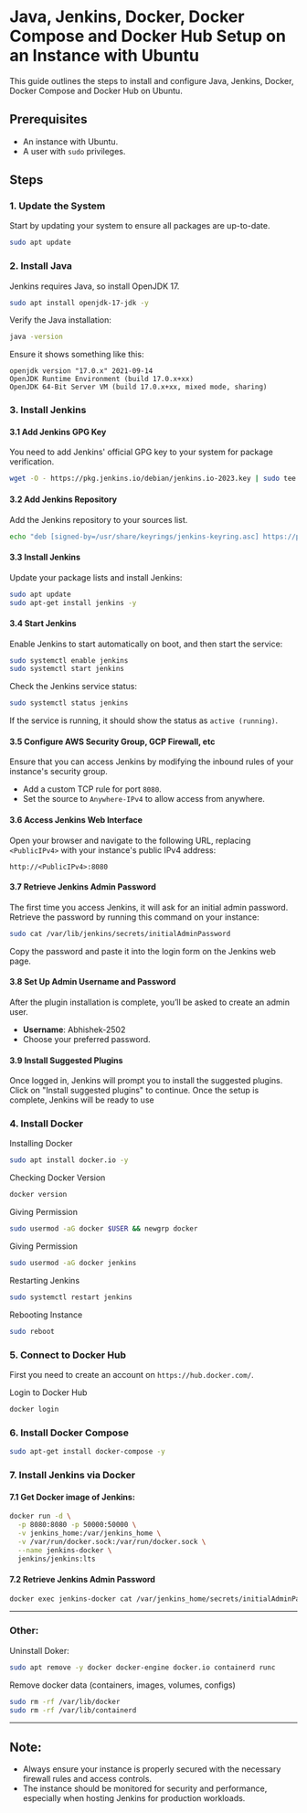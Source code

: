 # Java, Jenkins, Docker, Docker Compose and Docker Hub Setup on an Instance with Ubuntu

This guide outlines the steps to install and configure Java, Jenkins, Docker, Docker Compose and Docker Hub on Ubuntu. 

## Prerequisites

- An instance with Ubuntu.
- A user with `sudo` privileges.

## Steps

### 1. Update the System

Start by updating your system to ensure all packages are up-to-date.

```bash
sudo apt update
```

### 2. Install Java

Jenkins requires Java, so install OpenJDK 17.

```bash
sudo apt install openjdk-17-jdk -y
```

Verify the Java installation:

```bash
java -version
```

Ensure it shows something like this:

```
openjdk version "17.0.x" 2021-09-14
OpenJDK Runtime Environment (build 17.0.x+xx)
OpenJDK 64-Bit Server VM (build 17.0.x+xx, mixed mode, sharing)
```

### 3. Install Jenkins

#### 3.1 Add Jenkins GPG Key

You need to add Jenkins' official GPG key to your system for package verification.

```bash
wget -O - https://pkg.jenkins.io/debian/jenkins.io-2023.key | sudo tee /usr/share/keyrings/jenkins-keyring.asc > /dev/null
```

#### 3.2 Add Jenkins Repository

Add the Jenkins repository to your sources list.

```bash
echo "deb [signed-by=/usr/share/keyrings/jenkins-keyring.asc] https://pkg.jenkins.io/debian binary/" | sudo tee /etc/apt/sources.list.d/jenkins.list > /dev/null
```

#### 3.3 Install Jenkins

Update your package lists and install Jenkins:

```bash
sudo apt update
sudo apt-get install jenkins -y
```

#### 3.4 Start Jenkins

Enable Jenkins to start automatically on boot, and then start the service:

```bash
sudo systemctl enable jenkins
sudo systemctl start jenkins
```

Check the Jenkins service status:

```bash
sudo systemctl status jenkins
```

If the service is running, it should show the status as `active (running)`.

#### 3.5 Configure AWS Security Group, GCP Firewall, etc

Ensure that you can access Jenkins by modifying the inbound rules of your instance's security group.

- Add a custom TCP rule for port `8080`.
- Set the source to `Anywhere-IPv4` to allow access from anywhere.



#### 3.6 Access Jenkins Web Interface

Open your browser and navigate to the following URL, replacing `<PublicIPv4>` with your instance's public IPv4 address:

```
http://<PublicIPv4>:8080
```

#### 3.7 Retrieve Jenkins Admin Password

The first time you access Jenkins, it will ask for an initial admin password. Retrieve the password by running this command on your instance:

```bash
sudo cat /var/lib/jenkins/secrets/initialAdminPassword
```

Copy the password and paste it into the login form on the Jenkins web page.

#### 3.8 Set Up Admin Username and Password

After the plugin installation is complete, you’ll be asked to create an admin user.

- **Username**: Abhishek-2502
- Choose your preferred password.

#### 3.9 Install Suggested Plugins

Once logged in, Jenkins will prompt you to install the suggested plugins. Click on "Install suggested plugins" to continue. Once the setup is complete, Jenkins will be ready to use

### 4. Install Docker

Installing Docker

```bash
sudo apt install docker.io -y
```

Checking Docker Version

```bash
docker version
```

Giving Permission

```bash
sudo usermod -aG docker $USER && newgrp docker
```

Giving Permission

```bash
sudo usermod -aG docker jenkins
```

Restarting Jenkins

```bash
sudo systemctl restart jenkins
```

Rebooting Instance

```bash
sudo reboot
```

### 5. Connect to Docker Hub

First you need to create an account on `https://hub.docker.com/`.

Login to Docker Hub
```bash
docker login
```

### 6. Install Docker Compose

```bash
sudo apt-get install docker-compose -y
```

### 7. Install Jenkins via Docker

#### 7.1 Get Docker image of Jenkins:
```bash
docker run -d \
  -p 8080:8080 -p 50000:50000 \
  -v jenkins_home:/var/jenkins_home \
  -v /var/run/docker.sock:/var/run/docker.sock \
  --name jenkins-docker \
  jenkins/jenkins:lts
```

#### 7.2 Retrieve Jenkins Admin Password
```bash
docker exec jenkins-docker cat /var/jenkins_home/secrets/initialAdminPassword
```
---

### Other:

Uninstall Doker:
```bash
sudo apt remove -y docker docker-engine docker.io containerd runc
```

Remove docker data (containers, images, volumes, configs)
```bash
sudo rm -rf /var/lib/docker
sudo rm -rf /var/lib/containerd
```
---

## Note:

- Always ensure your instance is properly secured with the necessary firewall rules and access controls.
- The instance should be monitored for security and performance, especially when hosting Jenkins for production workloads.
